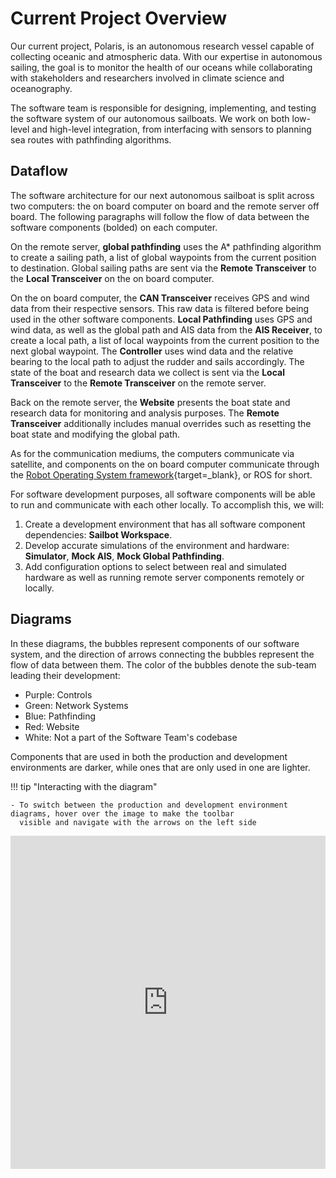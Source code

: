 # Current Project Overview

Our current project, Polaris, is an autonomous research vessel capable of collecting oceanic and atmospheric data. With our
expertise in autonomous sailing, the goal is to monitor the health of our oceans while collaborating with stakeholders
and researchers involved in climate science and oceanography.

The software team is responsible for designing, implementing, and testing the software system of our autonomous sailboats.
We work on both low-level and high-level integration, from interfacing with sensors to planning sea routes with pathfinding
algorithms.

## Dataflow

The software architecture for our next autonomous sailboat is split across two computers: the on board computer on board
and the remote server off board. The following paragraphs will follow the flow of data between the software components
(bolded) on each computer.

On the remote server, **global pathfinding** uses the A* pathfinding algorithm to create a sailing path, a list of global
waypoints from the current position to destination. Global sailing paths are sent via the **Remote Transceiver** to the
**Local Transceiver** on the on board computer.

On the on board computer, the **CAN Transceiver** receives GPS and wind data from their respective sensors. This raw data
is filtered before being used in the other software components. **Local Pathfinding** uses GPS and wind data, as well as
the global path and AIS data from the **AIS Receiver**, to create a local path, a list of local waypoints from the current
position to the next global waypoint. The **Controller** uses wind data and the relative bearing to the local path to adjust
the rudder and sails accordingly. The state of the boat and research data we collect is sent via the **Local Transceiver**
to the **Remote Transceiver** on the remote server.

Back on the remote server, the **Website** presents the boat state and research data for monitoring and analysis purposes.
The **Remote Transceiver** additionally includes manual overrides such as resetting the boat state and modifying the global
path.

As for the communication mediums, the computers communicate via satellite, and components on the on board computer communicate
through the [Robot Operating System framework](../reference/ros.md){target=_blank}, or ROS for short.

For software development purposes, all software components will be able to run and communicate with each other locally.
To accomplish this, we will:

1. Create a development environment that has all software component dependencies: **Sailbot Workspace**.
2. Develop accurate simulations of the environment and hardware: **Simulator**, **Mock AIS**, **Mock Global Pathfinding**.
3. Add configuration options to select between real and simulated hardware as well as running remote server components
   remotely or locally.

## Diagrams

In these diagrams, the bubbles represent components of our software system, and the direction of arrows connecting the
bubbles represent the flow of data between them. The color of the bubbles denote the sub-team leading their development:

- Purple: Controls
- Green: Network Systems
- Blue: Pathfinding
- Red: Website
- White: Not a part of the Software Team's codebase

Components that are used in both the production and development environments are darker,
while ones that are only used in one are lighter.

!!! tip "Interacting with the diagram"

    - To switch between the production and development environment diagrams, hover over the image to make the toolbar
      visible and navigate with the arrows on the left side

<!-- This was generated by going to the source, selecting File > Embed > iFrame, and deselecting Layers, Tags, and Edit -->
<!-- Source: https://drive.google.com/file/d/1_qC245vcXXuB69TLDhcfBPzdc10g7hwi/view?usp=sharing -->
<iframe frameborder="0" style="width:100%;height:533px;" src="https://viewer.diagrams.net/?highlight=0000ff&nav=1&title=SOFT%20Architecture%20Diagram#Uhttps%3A%2F%2Fdrive.google.com%2Fuc%3Fid%3D1_qC245vcXXuB69TLDhcfBPzdc10g7hwi%26export%3Ddownload"></iframe>

